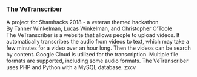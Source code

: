 <h3>The VeTranscriber</h3>


A project for Shamhacks 2018 - a veteran themed hackathon<br>
By Tanner Winkelman, Lucas Winkelman, and Christopher O'Toole<br>
The VeTranscriber is a website that allows people to upload videos.  It automatically transcribes the audio from videos to text, which may take a few minutes for a video over an hour long. Then the videos can be search by content.  Google Cloud is utilized for the transcription.  Multiple file formats are supported,  including some audio formats.  The VeTranscriber uses PHP and Python with a MySQL database.
zxcv
